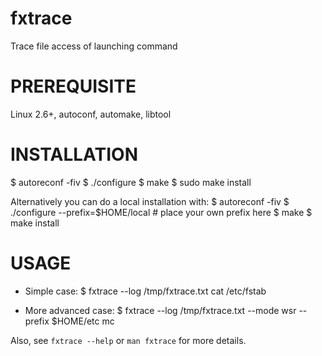 fxtrace
=======

Trace file access of launching command


PREREQUISITE
============
Linux 2.6+, autoconf, automake, libtool 


INSTALLATION
============
$ autoreconf -fiv
$ ./configure
$ make
$ sudo make install

Alternatively you can do a local installation with:
$ autoreconf -fiv
$ ./configure --prefix=$HOME/local # place your own prefix here
$ make
$ make install


USAGE
=====

- Simple case:
  $ fxtrace --log /tmp/fxtrace.txt cat /etc/fstab

- More advanced case:
  $ fxtrace --log /tmp/fxtrace.txt --mode wsr --prefix $HOME/etc mc

Also, see `fxtrace --help` or `man fxtrace` for more details.
